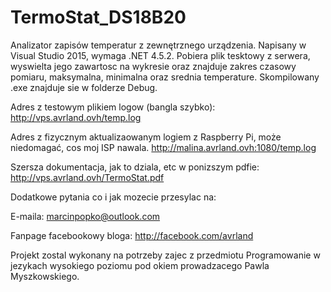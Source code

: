 # TermoStat_DS18B20
Analizator zapisów temperatur z zewnętrznego urządzenia. Napisany w Visual Studio 2015, wymaga .NET 4.5.2. 
Pobiera plik tesktowy z serwera, wyswielta jego zawartosc na wykresie oraz znajduje zakres czasowy pomiaru, maksymalna, 
minimalna oraz srednia temperature. Skompilowany .exe znajduje sie w folderze Debug.

Adres z testowym plikiem logow (bangla szybko):
http://vps.avrland.ovh/temp.log

Adres z fizycznym aktualizaowanym logiem z Raspberry Pi, może niedomagać, cos moj ISP nawala.
http://malina.avrland.ovh:1080/temp.log

Szersza dokumentacja, jak to dziala, etc w ponizszym pdfie:
http://vps.avrland.ovh/TermoStat.pdf

Dodatkowe pytania co i jak mozecie przesylac na:

E-maila: marcinpopko@outlook.com

Fanpage facebookowy bloga: http://facebook.com/avrland


Projekt zostal wykonany na potrzeby zajec z przedmiotu Programowanie w jezykach wysokiego poziomu pod okiem prowadzacego Pawla Myszkowskiego.
